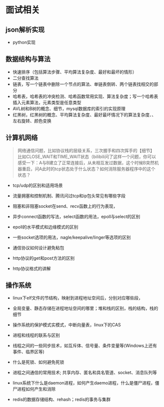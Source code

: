 # 面试相关

## json解析实现

- python实现

## 数据结构与算法

- 快速排序（包括算法步骤、平均算法复杂度、最好和最坏的情形）
- 二分查找算法
- 链表，写一个链表中删除一个节点的算法、单链表倒转、两个链表找相交的部分
- 哈希表，哈希表的冲突检测、哈希函数常用实现、算法复杂度；写一个哈希表插入元素算法，元素类型是任意类型
-  AVL树和B树的概念、细节，mysql数据库的索引的实现原理
-  红黑树，红黑树的概念、平均算法复杂度、最好最坏情况下的算法复杂度、、左右旋转、颜色变换

## 计算机网络

> 网络通信问题，比如协议栈的层级关系，三次握手和四次挥手的【细节】
> 比如CLOSE_WAIT和TIME_WAIT状态（bilibili问了这样一个问题，你可以感受一下：A与B建立了正常连接后，从未相互发过数据，这个时候B突然机器重启，问A此时的tcp状态处于什么状态？如何消除服务器程序中的这个状态？

- tcp/udp的区别和适用场景
- 流量拥塞和控制机制、腾讯问过tcp和ip包头常见有哪些字段
- 阻塞和非阻塞socket在send、recv函数上的行为表现，
- 异步connect函数的写法，select函数的用法，epoll与select的区别
- epoll的水平模式和边缘模式的区别
- 一些socket选项的用法，nagle/keepalive/linger等选项的区别

- 通信协议如何设计避免粘包
- http协议的get和post方法的区别
- http协议格式的讲解

## 操作系统

- linux下elf文件的节结构，映射到进程地址空间后，分别对应哪些段，
- 全局变量、静态存储在进程地址空间的哪里；堆和栈的区别，栈的结构，栈的细节
- 操作系统的保护模式实模式，中断向量表，linux下的CAS
- 进程和线程的联系与区别
- 线程之间的一些同步技术，如互斥体、信号量、条件变量等(Windows上还有事件、临界区等)

- 什么是死锁、如何避免死锁
- 进程之间通信的常用技术; 共享内存、匿名和具名管道、socket、消息队列等
- linux系统下什么是daemon进程，如何产生daemo进程，什么是僵尸进程，僵尸进程如何产生和消除

- redis的数据存储结构、rehash；redis的事务与集群


